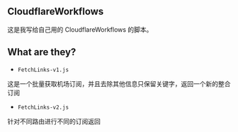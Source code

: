 ## CloudflareWorkflows

这是我写给自己用的 CloudflareWorkflows 的脚本。

## What are they?

- `FetchLinks-v1.js`

这是一个批量获取机场订阅，并且去除其他信息只保留关键字，返回一个新的整合订阅

- `FetchLinks-v2.js`

针对不同路由进行不同的订阅返回
